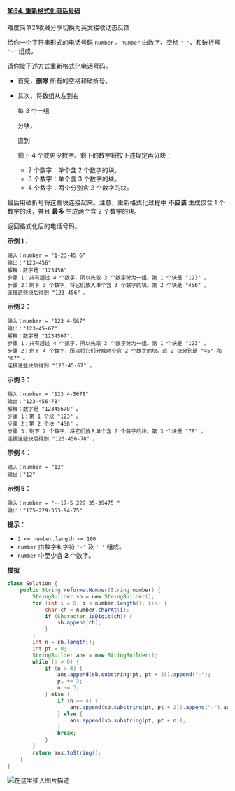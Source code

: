 #### [1694. 重新格式化电话号码](https://leetcode.cn/problems/reformat-phone-number/)

难度简单21收藏分享切换为英文接收动态反馈

给你一个字符串形式的电话号码 `number` 。`number` 由数字、空格 `' '`、和破折号 `'-'` 组成。

请你按下述方式重新格式化电话号码。

- 首先，**删除** 所有的空格和破折号。

- 其次，将数组从左到右

   

  每 3 个一组

   

  分块，

  直到 

  剩下 4 个或更少数字。剩下的数字将按下述规定再分块：

  - 2 个数字：单个含 2 个数字的块。
  - 3 个数字：单个含 3 个数字的块。
  - 4 个数字：两个分别含 2 个数字的块。

最后用破折号将这些块连接起来。注意，重新格式化过程中 **不应该** 生成仅含 1 个数字的块，并且 **最多** 生成两个含 2 个数字的块。

返回格式化后的电话号码。

 

**示例 1：**

```
输入：number = "1-23-45 6"
输出："123-456"
解释：数字是 "123456"
步骤 1：共有超过 4 个数字，所以先取 3 个数字分为一组。第 1 个块是 "123" 。
步骤 2：剩下 3 个数字，将它们放入单个含 3 个数字的块。第 2 个块是 "456" 。
连接这些块后得到 "123-456" 。
```

**示例 2：**

```
输入：number = "123 4-567"
输出："123-45-67"
解释：数字是 "1234567".
步骤 1：共有超过 4 个数字，所以先取 3 个数字分为一组。第 1 个块是 "123" 。
步骤 2：剩下 4 个数字，所以将它们分成两个含 2 个数字的块。这 2 块分别是 "45" 和 "67" 。
连接这些块后得到 "123-45-67" 。
```

**示例 3：**

```
输入：number = "123 4-5678"
输出："123-456-78"
解释：数字是 "12345678" 。
步骤 1：第 1 个块 "123" 。
步骤 2：第 2 个块 "456" 。
步骤 3：剩下 2 个数字，将它们放入单个含 2 个数字的块。第 3 个块是 "78" 。
连接这些块后得到 "123-456-78" 。
```

**示例 4：**

```
输入：number = "12"
输出："12"
```

**示例 5：**

```
输入：number = "--17-5 229 35-39475 "
输出："175-229-353-94-75"
```

 

**提示：**

- `2 <= number.length <= 100`
- `number` 由数字和字符 `'-'` 及 `' '` 组成。
- `number` 中至少含 **2** 个数字。

**模拟**

```java
class Solution {
    public String reformatNumber(String number) {
        StringBuilder sb = new StringBuilder();
        for (int i = 0; i < number.length(); i++) {
            char ch = number.charAt(i);
            if (Character.isDigit(ch)) {
                sb.append(ch);
            }
        }
        int n = sb.length();
        int pt = 0;
        StringBuilder ans = new StringBuilder();
        while (n > 0) {
            if (n > 4) {
                ans.append(sb.substring(pt, pt + 3)).append("-");
                pt += 3;
                n -= 3;
            } else {
                if (n == 4) {
                    ans.append(sb.substring(pt, pt + 2)).append("-").append(sb.substring(pt + 2, pt + 4));
                } else {
                    ans.append(sb.substring(pt, pt + n));
                }
                break;
            }
        }
        return ans.toString();
    }
}
```

![在这里插入图片描述](https://img-blog.csdnimg.cn/7f618c83c21240bcbe3c2a86f197a677.png)